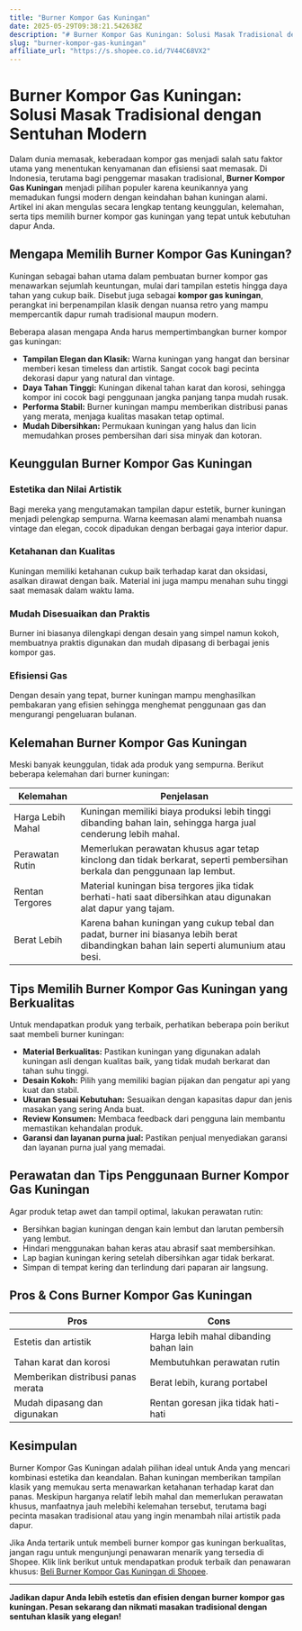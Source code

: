 ```yaml
---
title: "Burner Kompor Gas Kuningan"
date: 2025-05-29T09:38:21.542638Z
description: "# Burner Kompor Gas Kuningan: Solusi Masak Tradisional dengan Sentuhan Modern..."
slug: "burner-kompor-gas-kuningan"
affiliate_url: "https://s.shopee.co.id/7V44C68VX2"
---
```

# Burner Kompor Gas Kuningan: Solusi Masak Tradisional dengan Sentuhan Modern

Dalam dunia memasak, keberadaan kompor gas menjadi salah satu faktor utama yang menentukan kenyamanan dan efisiensi saat memasak. Di Indonesia, terutama bagi penggemar masakan tradisional, **Burner Kompor Gas Kuningan** menjadi pilihan populer karena keunikannya yang memadukan fungsi modern dengan keindahan bahan kuningan alami. Artikel ini akan mengulas secara lengkap tentang keunggulan, kelemahan, serta tips memilih burner kompor gas kuningan yang tepat untuk kebutuhan dapur Anda.

## Mengapa Memilih Burner Kompor Gas Kuningan?

Kuningan sebagai bahan utama dalam pembuatan burner kompor gas menawarkan sejumlah keuntungan, mulai dari tampilan estetis hingga daya tahan yang cukup baik. Disebut juga sebagai **kompor gas kuningan**, perangkat ini berpenampilan klasik dengan nuansa retro yang mampu mempercantik dapur rumah tradisional maupun modern.

Beberapa alasan mengapa Anda harus mempertimbangkan burner kompor gas kuningan:

- **Tampilan Elegan dan Klasik:** Warna kuningan yang hangat dan bersinar memberi kesan timeless dan artistik. Sangat cocok bagi pecinta dekorasi dapur yang natural dan vintage.
- **Daya Tahan Tinggi:** Kuningan dikenal tahan karat dan korosi, sehingga kompor ini cocok bagi penggunaan jangka panjang tanpa mudah rusak.
- **Performa Stabil:** Burner kuningan mampu memberikan distribusi panas yang merata, menjaga kualitas masakan tetap optimal.
- **Mudah Dibersihkan:** Permukaan kuningan yang halus dan licin memudahkan proses pembersihan dari sisa minyak dan kotoran.

## Keunggulan Burner Kompor Gas Kuningan

### Estetika dan Nilai Artistik

Bagi mereka yang mengutamakan tampilan dapur estetik, burner kuningan menjadi pelengkap sempurna. Warna keemasan alami menambah nuansa vintage dan elegan, cocok dipadukan dengan berbagai gaya interior dapur.

### Ketahanan dan Kualitas

Kuningan memiliki ketahanan cukup baik terhadap karat dan oksidasi, asalkan dirawat dengan baik. Material ini juga mampu menahan suhu tinggi saat memasak dalam waktu lama.

### Mudah Disesuaikan dan Praktis

Burner ini biasanya dilengkapi dengan desain yang simpel namun kokoh, membuatnya praktis digunakan dan mudah dipasang di berbagai jenis kompor gas.

### Efisiensi Gas

Dengan desain yang tepat, burner kuningan mampu menghasilkan pembakaran yang efisien sehingga menghemat penggunaan gas dan mengurangi pengeluaran bulanan.

## Kelemahan Burner Kompor Gas Kuningan

Meski banyak keunggulan, tidak ada produk yang sempurna. Berikut beberapa kelemahan dari burner kuningan:

| Kelemahan | Penjelasan |
| --- | --- |
| Harga Lebih Mahal | Kuningan memiliki biaya produksi lebih tinggi dibanding bahan lain, sehingga harga jual cenderung lebih mahal. |
| Perawatan Rutin | Memerlukan perawatan khusus agar tetap kinclong dan tidak berkarat, seperti pembersihan berkala dan penggunaan lap lembut. |
| Rentan Tergores | Material kuningan bisa tergores jika tidak berhati-hati saat dibersihkan atau digunakan alat dapur yang tajam. |
| Berat Lebih | Karena bahan kuningan yang cukup tebal dan padat, burner ini biasanya lebih berat dibandingkan bahan lain seperti alumunium atau besi. |

## Tips Memilih Burner Kompor Gas Kuningan yang Berkualitas

Untuk mendapatkan produk yang terbaik, perhatikan beberapa poin berikut saat membeli burner kuningan:

- **Material Berkualitas:** Pastikan kuningan yang digunakan adalah kuningan asli dengan kualitas baik, yang tidak mudah berkarat dan tahan suhu tinggi.
- **Desain Kokoh:** Pilih yang memiliki bagian pijakan dan pengatur api yang kuat dan stabil.
- **Ukuran Sesuai Kebutuhan:** Sesuaikan dengan kapasitas dapur dan jenis masakan yang sering Anda buat.
- **Review Konsumen:** Membaca feedback dari pengguna lain membantu memastikan kehandalan produk.
- **Garansi dan layanan purna jual:** Pastikan penjual menyediakan garansi dan layanan purna jual yang memadai.

## Perawatan dan Tips Penggunaan Burner Kompor Gas Kuningan

Agar produk tetap awet dan tampil optimal, lakukan perawatan rutin:

- Bersihkan bagian kuningan dengan kain lembut dan larutan pembersih yang lembut.
- Hindari menggunakan bahan keras atau abrasif saat membersihkan.
- Lap bagian kuningan kering setelah dibersihkan agar tidak berkarat.
- Simpan di tempat kering dan terlindung dari paparan air langsung.

## Pros & Cons Burner Kompor Gas Kuningan

| **Pros** | **Cons** |
| --- | --- |
| Estetis dan artistik | Harga lebih mahal dibanding bahan lain |
| Tahan karat dan korosi | Membutuhkan perawatan rutin |
| Memberikan distribusi panas merata | Berat lebih, kurang portabel |
| Mudah dipasang dan digunakan | Rentan goresan jika tidak hati-hati |

## Kesimpulan

Burner Kompor Gas Kuningan adalah pilihan ideal untuk Anda yang mencari kombinasi estetika dan keandalan. Bahan kuningan memberikan tampilan klasik yang memukau serta menawarkan ketahanan terhadap karat dan panas. Meskipun harganya relatif lebih mahal dan memerlukan perawatan khusus, manfaatnya jauh melebihi kelemahan tersebut, terutama bagi pecinta masakan tradisional atau yang ingin menambah nilai artistik pada dapur.

Jika Anda tertarik untuk membeli burner kompor gas kuningan berkualitas, jangan ragu untuk mengunjungi penawaran menarik yang tersedia di Shopee. Klik link berikut untuk mendapatkan produk terbaik dan penawaran khusus: [Beli Burner Kompor Gas Kuningan di Shopee](https://s.shopee.co.id/7V44C68VX2).

---

**Jadikan dapur Anda lebih estetis dan efisien dengan burner kompor gas kuningan. Pesan sekarang dan nikmati masakan tradisional dengan sentuhan klasik yang elegan!**